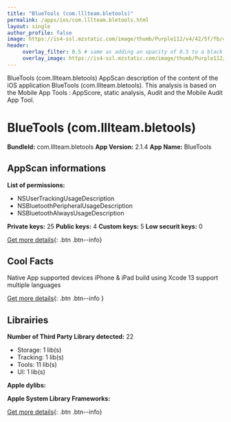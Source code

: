 ```yaml
---
title: "BlueTools (com.lllteam.bletools)"
permalink: /apps/ios/com.lllteam.bletools.html
layout: single
author_profile: false
image: https://is4-ssl.mzstatic.com/image/thumb/Purple112/v4/42/5f/fb/425ffb0b-13a2-aaa8-977a-f643dd7324f1/AppIcon-0-0-1x_U007emarketing-0-0-0-7-0-0-sRGB-0-0-0-GLES2_U002c0-512MB-85-220-0-0.png/512x512bb.jpg
header: 
     overlay_filter: 0.5 # same as adding an opacity of 0.5 to a black background
     overlay_image: https://is4-ssl.mzstatic.com/image/thumb/Purple112/v4/42/5f/fb/425ffb0b-13a2-aaa8-977a-f643dd7324f1/AppIcon-0-0-1x_U007emarketing-0-0-0-7-0-0-sRGB-0-0-0-GLES2_U002c0-512MB-85-220-0-0.png/512x512bb.jpg
---
```

BlueTools (com.lllteam.bletools) AppScan description of the content of the iOS application BlueTools (com.lllteam.bletools). This analysis is based on the Mobile App Tools : AppScore, static analysis, Audit and the Mobile Audit App Tool.

# BlueTools (com.lllteam.bletools)

**BundleId:** com.lllteam.bletools
**App Version:** 2.1.4
**App Name:** BlueTools


## AppScan informations 

**List of permissions:** 
- NSUserTrackingUsageDescription
- NSBluetoothPeripheralUsageDescription
- NSBluetoothAlwaysUsageDescription
  
  
**Private keys:** 25
**Public keys:** 4
**Custom keys:** 5
**Low securit keys:** 0
  
[Get more details](/pricing.html){: .btn .btn--info}

## Cool Facts

Native App
supported devices iPhone & iPad
build using Xcode 13
support multiple languages
  
[Get more details](/pricing.html){: .btn .btn--info }

## Librairies 
**Number of Third Party Library detected:** 22
- Storage: 1 lib(s)
- Tracking: 1 lib(s)
- Tools: 11 lib(s)
- UI: 1 lib(s)


**Apple dylibs:**


**Apple System Library Frameworks:**


  
[Get more details](/pricing.html){: .btn .btn--info}

